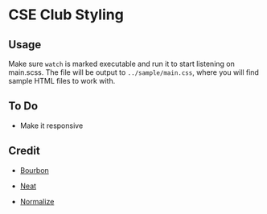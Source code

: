 CSE Club Styling
================

Usage
-----

Make sure `watch` is marked executable and run it to start listening on main.scss. The file will be output to `../sample/main.css`, where you will find sample HTML files to work with.

To Do
-----

* Make it responsive

Credit
------

* [Bourbon](http://bourbon.io)

* [Neat](http://neat.bourbon.io)

* [Normalize](https://necolas.github.io/normalize.css/)

